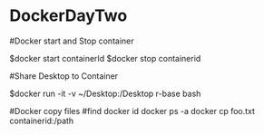 # DockerDayTwo

#Docker start and Stop container 

$docker start containerId
$docker stop containerid

#Share Desktop to Container 

$docker run -it -v ~/Desktop:/Desktop r-base bash

#Docker copy files
#find docker id
docker ps -a
docker cp foo.txt containerid:/path


